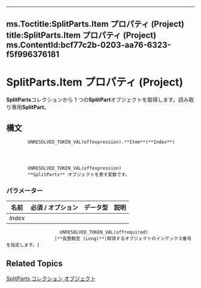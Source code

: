 

---
ms.Toctitle:SplitParts.Item プロパティ (Project)
title:SplitParts.Item プロパティ (Project)
ms.ContentId:bcf77c2b-0203-aa76-6323-f5f996376181
---
# SplitParts.Item プロパティ (Project)




**SplitParts**コレクションから 1 つの**SplitPart**オブジェクトを取得します。読み取り専用**SplitPart**。

## 構文

            UNRESOLVED_TOKEN_VAL(offexpression).**Item**(**Index**)




            UNRESOLVED_TOKEN_VAL(offexpression)
            **SplitParts** オブジェクトを表す変数です。

### パラメーター

|**名前**|**必須 / オプション**|**データ型**|**説明**|
|---|---|---|---|
|*Index*|
                        UNRESOLVED_TOKEN_VAL(offrequired)
                      |**長整数型 (Long)**|取得するオブジェクトのインデックス番号を指定します。|





## Related Topics

[SplitParts コレクション オブジェクト](bc36310c-9289-a363-f2d6-c8a0991725e5.md)





